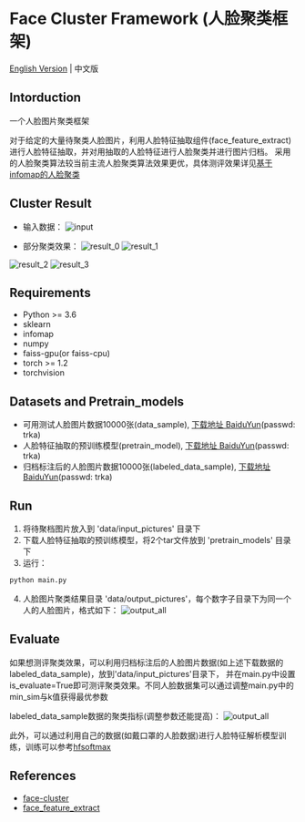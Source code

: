 # Face Cluster Framework (人脸聚类框架)
[English Version]((https://github.com/xiaoxiong74/face-cluster-framework/blob/master/README.md)) | 中文版


## Intorduction

一个人脸图片聚类框架

对于给定的大量待聚类人脸图片，利用人脸特征抽取组件(face_feature_extract)进行人脸特征抽取，并对用抽取的人脸特征进行人脸聚类并进行图片归档。
采用的人脸聚类算法较当前主流人脸聚类算法效果更优，具体测评效果详见[基于infomap的人脸聚类](https://blog.csdn.net/qq_42189083/article/details/110002878)

## Cluster Result

* 输入数据：
![input]('https://github.com/xiaoxiong74/face-cluster-framework/tree/master/data/tmp/input.png')

* 部分聚类效果：
![result_0]('https://github.com/xiaoxiong74/face-cluster-framework/tree/master/data/tmp/result_0.png')
![result_1]('https://github.com/xiaoxiong74/face-cluster-framework/tree/master/data/tmp/result_1.png')

![result_2]('https://github.com/xiaoxiong74/face-cluster-framework/tree/master/data/tmp/result_2.png')
![result_3]('https://github.com/xiaoxiong74/face-cluster-framework/tree/master/data/tmp/result_3.png')


## Requirements
* Python >= 3.6
* sklearn
* infomap
* numpy
* faiss-gpu(or faiss-cpu)
* torch >= 1.2
* torchvision

## Datasets and Pretrain_models
* 可用测试人脸图片数据10000张(data_sample), [下载地址 BaiduYun](https://pan.baidu.com/s/19Ho011j_ZpIT93aS1gSdrg)(passwd: trka)
* 人脸特征抽取的预训练模型(pretrain_model), [下载地址 BaiduYun](https://pan.baidu.com/s/19Ho011j_ZpIT93aS1gSdrg)(passwd: trka)
* 归档标注后的人脸图片数据10000张(labeled_data_sample), [下载地址 BaiduYun](https://pan.baidu.com/s/19Ho011j_ZpIT93aS1gSdrg)(passwd: trka)


## Run
1. 将待聚档图片放入到 'data/input_pictures' 目录下
2. 下载人脸特征抽取的预训练模型，将2个tar文件放到 'pretrain_models' 目录下
3. 运行：
```bash
python main.py
```
4. 人脸图片聚类结果目录 'data/output_pictures'，每个数字子目录下为同一个人的人脸图片，格式如下：
![output_all]('https://github.com/xiaoxiong74/face-cluster-framework/tree/master/data/tmp/output_all.png')


## Evaluate

如果想测评聚类效果，可以利用归档标注后的人脸图片数据(如上述下载数据的labeled_data_sample)，放到'data/input_pictures'目录下，
并在main.py中设置is_evaluate=True即可测评聚类效果。不同人脸数据集可以通过调整main.py中的min_sim与k值获得最优参数

labeled_data_sample数据的聚类指标(调整参数还能提高)：
![output_all]('https://github.com/xiaoxiong74/face-cluster-framework/tree/master/data/tmp/evaluation.png')

此外，可以通过利用自己的数据(如戴口罩的人脸数据)进行人脸特征解析模型训练，训练可以参考[hfsoftmax](https://github.com/yl-1993/hfsoftmax)

## References

* [face-cluster](https://github.com/xiaoxiong74/face-cluster-by-infomap)
* [face_feature_extract](https://github.com/yl-1993/hfsoftmax)